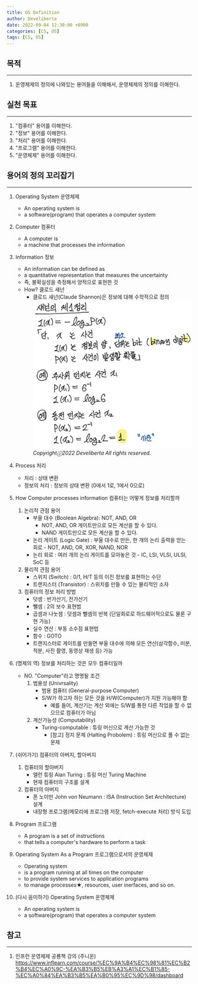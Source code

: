 ```yaml
---
title: OS Definition
author: Develiberta
date: 2022-09-04 12:30:00 +0900
categories: [CS, OS]
tags: [CS, OS]
---
```



## 목적
---
1. 운영체제의 정의에 나와있는 용어들을 이해해서, 운영체제의 정의를 이해한다.

## 실천 목표
---
1. "컴퓨터" 용어를 이해한다.
2. "정보" 용어를 이해한다.
3. "처리" 용어를 이해한다.
4. "프로그램" 용어를 이해한다.
5. "운영체제" 용어를 이해한다.

## 용어의 정의 꼬리잡기
---
1. Operating System 운영체제
	- An operating system is
	- a software(program) that operates a computer system

2. Computer 컴퓨터
	- A computer is
	- a machine that processes the information

3. Information 정보
	- An information can be defined as
	- a quantitative representation that measures the uncertainty
	- 즉, 불확실성을 측정해서 양적으로 표현한 것
	- How? 클로드 섀넌
		- 클로드 섀넌(Claude Shannon)은 정보에 대해 수학적으로 정의
			![deepops_test](/assets/img/illustrations/2022-09-04-os-definition.jpg)
			_Copyrightⓒ2022 Develiberta All rights reserved._

4. Process 처리
	- 처리 : 상태 변환
	- 정보의 처리 : 정보의 상태 변환 (0에서 1로, 1에서 0으로)

5. How Computer processes information 컴퓨터는 어떻게 정보를 처리할까
	1. 논리적 관점 용어
		- 부울 대수 (Boolean Algebra): NOT, AND, OR
			- NOT, AND, OR 게이트만으로 모든 계산을 할 수 있다.
			- NAND 게이트만으로 모든 계산을 할 수 있다.
		- 논리 게이트 (Logic Gate) : 부울 대수로 만든, 한 개의 논리 출력을 얻는 회로 - NOT, AND, OR, XOR, NAND, NOR
		- 논리 회로 : 여러 개의 논리 게이트를 모아놓은 것 - IC, LSI, VLSI, ULSI, SoC 등
	2. 물리적 관점 용어
		- 스위치 (Switch) : 0/1, H/T 등의 이진 정보를 표현하는 수단
		- 트랜지스터 (Transistor) : 스위치를 만들 수 있는 물리적인 소자
	3. 컴퓨터의 정보 처리 방법
		- 덧셈 : 반가산기, 전가산기
		- 뺄셈 : 2의 보수 표현법
		- 곱셈과 나눗셈 : 덧셈과 뺄셈의 반복 (단일회로로 하드웨어적으로도 물론 구현 가능)
		- 실수 연산 : 부동 소수점 표현법
		- 함수 : GOTO
		- 트랜지스터로 게이트를 만들면 부울 대수에 의해 모든 연산(삼각함수, 미분, 적분, 사진 촬영, 동영상 재생 등) 가능

6. (명제의 역) 정보를 처리하는 것은 모두 컴퓨터일까
	- NO. "Computer"라고 명명될 조건
		1. 범용성 (Univrsality)
			- 범용 컴퓨터 (General-purpose Computer)
			- S/W가 하고자 하는 모든 것을 H/W(Computer)가 지원 가능해야 함
				- 예를 들어, 계산기는 계산 외에는 S/W를 통한 다른 작업을 할 수 없으므로 컴퓨터가 아님
		2. 계산가능성 (Computability)
			- Turing-computable : 튜링 머신으로 계산 가능한 것
				- [참고] 정지 문제 (Halting Probolem) : 튜링 머신으로 풀 수 없는 문제
				
7. (쉬어가기) 컴퓨터의 아버지, 할아버지
	1. 컴퓨터의 할아버지
		- 앨런 튜링 Alan Turing : 튜링 머신 Turing Machine
		- 현재 컴퓨터의 구조를 설계
	2. 컴퓨터의 아버지
		- 폰 노이만 John von Neumann : ISA (Instruction Set Architecture) 설계
		- 내장형 프로그램(메모리에 프로그램 저장, fetch-execute 처리) 방식 도입

8. Program 프로그램
	- A program is a set of instructions
	- that tells a computer's hardware to perform a task
	
9. Operating System As a Program 프로그램으로서의 운영체제
	- Operating system
	- is a program running at all times on the computer
	- to provide system services to application programs
	- to manage processes★, resources, user inerfaces, and so on.

10. (다시 음미하기) Operating System 운영체제
	- An operating system is
	- a software(program) that operates a computer system

## 참고
---
1. 인프런 운영체제 공룡책 강의 (주니온)
	https://www.inflearn.com/course/%EC%9A%B4%EC%98%81%EC%B2%B4%EC%A0%9C-%EA%B3%B5%EB%A3%A1%EC%B1%85-%EC%A0%84%EA%B3%B5%EA%B0%95%EC%9D%98/dashboard